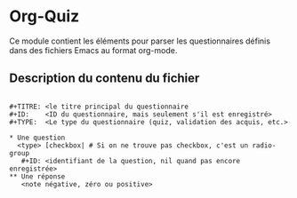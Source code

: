 # Org-Quiz

Ce module contient les éléments pour parser les questionnaires définis dans des
fichiers Emacs au format org-mode.

## Description du contenu du fichier

~~~

#+TITRE: <le titre principal du questionnaire
#+ID:    <ID du questionnaire, mais seulement s'il est enregistré>
#+TYPE:	 <Le type du questionnaire (quiz, validation des acquis, etc.>

* Une question
  <type> [checkbox|	# Si on ne trouve pas checkbox, c'est un radio-group
   #+ID: <identifiant de la question, nil quand pas encore enregistrée>
** Une réponse
   <note négative, zéro ou positive>

~~~
